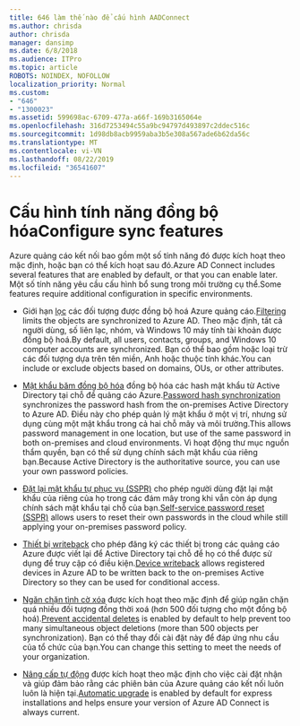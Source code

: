```yaml
---
title: 646 làm thế nào để cấu hình AADConnect
ms.author: chrisda
author: chrisda
manager: dansimp
ms.date: 6/8/2018
ms.audience: ITPro
ms.topic: article
ROBOTS: NOINDEX, NOFOLLOW
localization_priority: Normal
ms.custom:
- "646"
- "1300023"
ms.assetid: 599698ac-6709-477a-a66f-169b3165064e
ms.openlocfilehash: 316d7253494c55a9bc94797d493897c2ddec516c
ms.sourcegitcommit: 1d98db8acb9959aba3b5e308a567ade6b62da56c
ms.translationtype: MT
ms.contentlocale: vi-VN
ms.lasthandoff: 08/22/2019
ms.locfileid: "36541607"
---
```

# <a name="configure-sync-features"></a><span data-ttu-id="ba259-102">Cấu hình tính năng đồng bộ hóa</span><span class="sxs-lookup"><span data-stu-id="ba259-102">Configure sync features</span></span>

<span data-ttu-id="ba259-103">Azure quảng cáo kết nối bao gồm một số tính năng đó được kích hoạt theo mặc định, hoặc bạn có thể kích hoạt sau đó.</span><span class="sxs-lookup"><span data-stu-id="ba259-103">Azure AD Connect includes several features that are enabled by default, or that you can enable later.</span></span> <span data-ttu-id="ba259-104">Một số tính năng yêu cầu cấu hình bổ sung trong môi trường cụ thể.</span><span class="sxs-lookup"><span data-stu-id="ba259-104">Some features require additional configuration in specific environments.</span></span>

- <span data-ttu-id="ba259-105">Giới hạn [lọc](https://docs.microsoft.com/azure/active-directory/connect/active-directory-aadconnectsync-configure-filtering) các đối tượng được đồng bộ hoá Azure quảng cáo.</span><span class="sxs-lookup"><span data-stu-id="ba259-105">[Filtering](https://docs.microsoft.com/azure/active-directory/connect/active-directory-aadconnectsync-configure-filtering) limits the objects are synchronized to Azure AD.</span></span> <span data-ttu-id="ba259-106">Theo mặc định, tất cả người dùng, số liên lạc, nhóm, và Windows 10 máy tính tài khoản được đồng bộ hoá.</span><span class="sxs-lookup"><span data-stu-id="ba259-106">By default, all users, contacts, groups, and Windows 10 computer accounts are synchronized.</span></span> <span data-ttu-id="ba259-107">Bạn có thể bao gồm hoặc loại trừ các đối tượng dựa trên tên miền, Anh hoặc thuộc tính khác.</span><span class="sxs-lookup"><span data-stu-id="ba259-107">You can include or exclude objects based on domains, OUs, or other attributes.</span></span>

- <span data-ttu-id="ba259-108">[Mật khẩu băm đồng bộ hóa](https://docs.microsoft.com/azure/active-directory/connect/active-directory-aadconnectsync-implement-password-hash-synchronization) đồng bộ hóa các hash mật khẩu từ Active Directory tại chỗ để quảng cáo Azure.</span><span class="sxs-lookup"><span data-stu-id="ba259-108">[Password hash synchronization](https://docs.microsoft.com/azure/active-directory/connect/active-directory-aadconnectsync-implement-password-hash-synchronization) synchronizes the password hash from the on-premises Active Directory to Azure AD.</span></span> <span data-ttu-id="ba259-109">Điều này cho phép quản lý mật khẩu ở một vị trí, nhưng sử dụng cùng một mật khẩu trong cả hai chỗ mây và môi trường.</span><span class="sxs-lookup"><span data-stu-id="ba259-109">This allows password management in one location, but use of the same password in both on-premises and cloud environments.</span></span> <span data-ttu-id="ba259-110">Vì hoạt động thư mục nguồn thẩm quyền, bạn có thể sử dụng chính sách mật khẩu của riêng bạn.</span><span class="sxs-lookup"><span data-stu-id="ba259-110">Because Active Directory is the authoritative source, you can use your own password policies.</span></span>

- <span data-ttu-id="ba259-111">[Đặt lại mật khẩu tự phục vụ (SSPR)](https://docs.microsoft.com/azure/active-directory/authentication/quickstart-sspr) cho phép người dùng đặt lại mật khẩu của riêng của họ trong các đám mây trong khi vẫn còn áp dụng chính sách mật khẩu tại chỗ của bạn.</span><span class="sxs-lookup"><span data-stu-id="ba259-111">[Self-service password reset (SSPR)](https://docs.microsoft.com/azure/active-directory/authentication/quickstart-sspr) allows users to reset their own passwords in the cloud while still applying your on-premises password policy.</span></span>

- <span data-ttu-id="ba259-112">[Thiết bị writeback](https://docs.microsoft.com/azure/active-directory/connect/active-directory-aadconnect-feature-device-writeback) cho phép đăng ký các thiết bị trong các quảng cáo Azure được viết lại để Active Directory tại chỗ để họ có thể được sử dụng để truy cập có điều kiện.</span><span class="sxs-lookup"><span data-stu-id="ba259-112">[Device writeback](https://docs.microsoft.com/azure/active-directory/connect/active-directory-aadconnect-feature-device-writeback) allows registered devices in Azure AD to be written back to the on-premises Active Directory so they can be used for conditional access.</span></span>

- <span data-ttu-id="ba259-113">[Ngăn chặn tình cờ xóa](https://docs.microsoft.com/azure/active-directory/connect/active-directory-aadconnectsync-feature-prevent-accidental-deletes) được kích hoạt theo mặc định để giúp ngăn chặn quá nhiều đối tượng đồng thời xoá (hơn 500 đối tượng cho một đồng bộ hoá).</span><span class="sxs-lookup"><span data-stu-id="ba259-113">[Prevent accidental deletes](https://docs.microsoft.com/azure/active-directory/connect/active-directory-aadconnectsync-feature-prevent-accidental-deletes) is enabled by default to help prevent too many simultaneous object deletions (more than 500 objects per synchronization).</span></span> <span data-ttu-id="ba259-114">Bạn có thể thay đổi cài đặt này để đáp ứng nhu cầu của tổ chức của bạn.</span><span class="sxs-lookup"><span data-stu-id="ba259-114">You can change this setting to meet the needs of your organization.</span></span>

- <span data-ttu-id="ba259-115">[Nâng cấp tự động](https://docs.microsoft.com/azure/active-directory/connect/active-directory-aadconnect-feature-automatic-upgrade) được kích hoạt theo mặc định cho việc cài đặt nhận và giúp đảm bảo rằng các phiên bản của Azure quảng cáo kết nối luôn luôn là hiện tại.</span><span class="sxs-lookup"><span data-stu-id="ba259-115">[Automatic upgrade](https://docs.microsoft.com/azure/active-directory/connect/active-directory-aadconnect-feature-automatic-upgrade) is enabled by default for express installations and helps ensure your version of Azure AD Connect is always current.</span></span>
